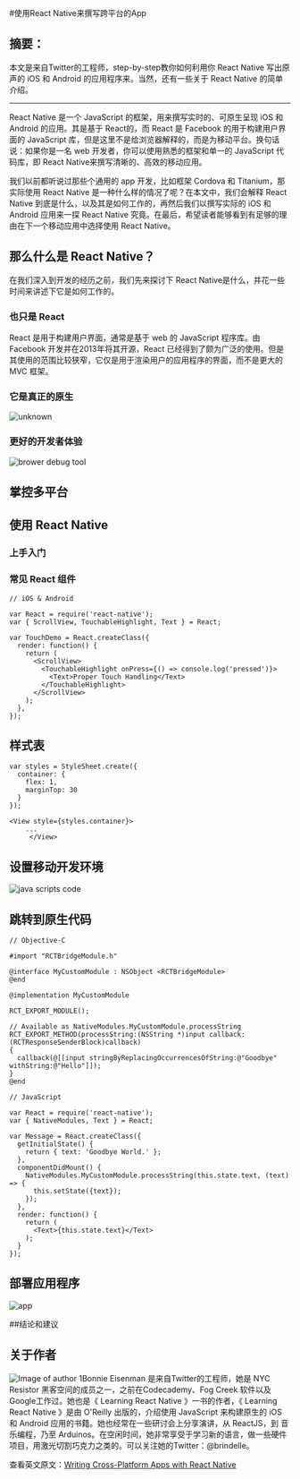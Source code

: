 #使用React Native来撰写跨平台的App

## 摘要：
本文是来自Twitter的工程师，step-by-step教你如何利用你 React Native 写出原声的 iOS 和 Android 的应用程序来。当然，还有一些关于 React Native 的简单介绍。

--------------------------------------------------
React Native 是一个 JavaScript 的框架，用来撰写实时的、可原生呈现 iOS 和 Android 的应用。其是基于 React的，而 React 是 Facebook 的用于构建用户界面的 JavaScript 库，但是这里不是给浏览器解释的，而是为移动平台。换句话说：如果你是一名 web 开发者，你可以使用熟悉的框架和单一的 JavaScript 代码库，即 React Native来撰写清晰的、高效的移动应用。

我们以前都听说过那些个通用的 app 开发，比如框架 Cordova 和 Titanium，那实际使用 React Native 是一种什么样的情况了呢？在本文中，我们会解释 React Native 到底是什么，以及其是如何工作的，再然后我们以撰写实际的 iOS 和 Android 应用来一探 React Native 究竟。在最后，希望读者能够看到有足够的理由在下一个移动应用中选择使用 React Native。

## 那么什么是 React Native？

在我们深入到开发的经历之前，我们先来探讨下 React Native是什么，并花一些时间来讲述下它是如何工作的。

### 也只是 React

React 是用于构建用户界面，通常是基于 web 的 JavaScript 程序库。由 Facebook 开发并在2013年将其开源，React 已经得到了颇为广泛的使用。但是其使用的范围比较狭窄，它仅是用于渲染用户的应用程序的界面，而不是更大的 MVC 框架。



### 它是真正的原生

![unknown](http://cdn.infoq.com/statics_s2_20160217-0123u3/resource/articles/react-native-introduction/en/resources/21.jpg)

### 更好的开发者体验

![brower debug tool](http://cdn.infoq.com/statics_s2_20160217-0123u3/resource/articles/react-native-introduction/en/resources/52.jpg)


## 掌控多平台

## 使用 React Native

### 上手入门

### 常见 React 组件


```
// iOS & Android

var React = require('react-native');
var { ScrollView, TouchableHighlight, Text } = React;

var TouchDemo = React.createClass({
  render: function() {
    return (
      <ScrollView>
        <TouchableHighlight onPress={() => console.log('pressed')}>
          <Text>Proper Touch Handling</Text>
        </TouchableHighlight>
      </ScrollView>
    );
  },
});
```


## 样式表

```
var styles = StyleSheet.create({
  container: {
    flex: 1,
    marginTop: 30
  }
});
```

```
<View style={styles.container}>
	...
     </View>
```

## 设置移动开发环境

![java scripts code](http://cdn.infoq.com/statics_s2_20160217-0123u3/resource/articles/react-native-introduction/en/resources/43.jpg)

## 跳转到原生代码

```
// Objective-C

#import "RCTBridgeModule.h"

@interface MyCustomModule : NSObject <RCTBridgeModule>
@end

@implementation MyCustomModule

RCT_EXPORT_MODULE();

// Available as NativeModules.MyCustomModule.processString
RCT_EXPORT_METHOD(processString:(NSString *)input callback:(RCTResponseSenderBlock)callback)
{
  callback(@[[input stringByReplacingOccurrencesOfString:@"Goodbye" withString:@"Hello"]]);
}
@end
```

```
// JavaScript

var React = require('react-native');
var { NativeModules, Text } = React;

var Message = React.createClass({
  getInitialState() {
    return { text: 'Goodbye World.' };
  },
  componentDidMount() {
    NativeModules.MyCustomModule.processString(this.state.text, (text) => {
      this.setState({text});
    });
  },
  render: function() {
    return (
      <Text>{this.state.text}</Text>
    );
  }
});
```

## 部署应用程序

![app](http://cdn.infoq.com/statics_s2_20160217-0123u3/resource/articles/react-native-introduction/en/resources/14.jpg)

##结论和建议

## 关于作者
![Image of author 1](http://cdn.infoq.com/statics_s2_20160217-0123u3/resource/articles/react-native-introduction/en/resources/bonnie.jpg)Bonnie Eisenman 是来自Twitter的工程师，她是 NYC Resistor 黑客空间的成员之一，之前在Codecademy、Fog Creek 软件以及Google工作过。她也是《 Learning React Native 》一书的作者，《 Learning React Native 》是由 O'Reilly 出版的，介绍使用 JavaScript 来构建原生的 iOS 和 Android 应用的书籍。她也经常在一些研讨会上分享演讲，从 ReactJS，到 音乐编程，乃至 Arduinos。在空闲时间，她非常享受于学习新的语言，做一些硬件项目，用激光切割巧克力之类的。可以关注她的Twitter：@brindelle。

查看英文原文：[Writing Cross-Platform Apps with React Native](http://www.infoq.com/articles/react-native-introduction)
